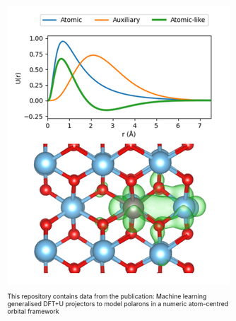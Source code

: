 ![Alt Text](Hubbard_projectors.png)

This repository contains data from the publication: Machine learning generalised DFT+U projectors to model polarons in a numeric atom-centred orbital framework
